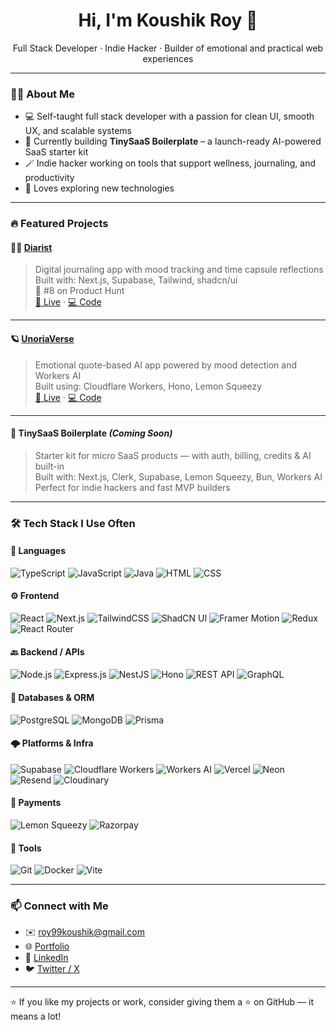 <h1 align="center">Hi, I'm Koushik Roy 👋</h1>
<p align="center">Full Stack Developer · Indie Hacker · Builder of emotional and practical web experiences</p>

---

### 👨‍💻 About Me
- 💻 Self-taught full stack developer with a passion for clean UI, smooth UX, and scalable systems
- 🧠 Currently building **TinySaaS Boilerplate** – a launch-ready AI-powered SaaS starter kit
- 🪄 Indie hacker working on tools that support wellness, journaling, and productivity
- 🧪 Loves exploring new technologies 

---

### 🔥 Featured Projects

#### 🧘‍♂️ [Diarist](https://diarist.life)
> Digital journaling app with mood tracking and time capsule reflections  
> Built with: Next.js, Supabase, Tailwind, shadcn/ui  
> 🥈 #8 on Product Hunt  
> [🔗 Live](https://diarist.life) · [💻 Code](https://github.com/Koushik1311/Diarist)

---

#### 🪐 [UnoriaVerse](https://unoriaverse.vercel.app)
> Emotional quote-based AI app powered by mood detection and Workers AI  
> Built using: Cloudflare Workers, Hono, Lemon Squeezy  
> [🔗 Live](https://unoriaverse.vercel.app) · [💻 Code](https://github.com/Koushik1311/unoria-verse)

---

#### 🧩 TinySaaS Boilerplate *(Coming Soon)*
> Starter kit for micro SaaS products — with auth, billing, credits & AI built-in  
> Built with: Next.js, Clerk, Supabase, Lemon Squeezy, Bun, Workers AI  
> Perfect for indie hackers and fast MVP builders

---

### 🛠️ Tech Stack I Use Often

#### 🧱 Languages
![TypeScript](https://img.shields.io/badge/-TypeScript-3178C6?logo=typescript&logoColor=white&style=for-the-badge)
![JavaScript](https://img.shields.io/badge/-JavaScript-F7DF1E?logo=javascript&logoColor=black&style=for-the-badge)
![Java](https://img.shields.io/badge/-Java-007396?logo=java&logoColor=white&style=for-the-badge)
![HTML](https://img.shields.io/badge/-HTML5-E34F26?logo=html5&logoColor=white&style=for-the-badge)
![CSS](https://img.shields.io/badge/-CSS3-1572B6?logo=css3&logoColor=white&style=for-the-badge)

#### ⚙️ Frontend
![React](https://img.shields.io/badge/-React-61DAFB?logo=react&logoColor=black&style=for-the-badge)
![Next.js](https://img.shields.io/badge/-Next.js-000000?logo=next.js&style=for-the-badge)
![TailwindCSS](https://img.shields.io/badge/-TailwindCSS-06B6D4?logo=tailwindcss&logoColor=white&style=for-the-badge)
![ShadCN UI](https://img.shields.io/badge/-shadcn/ui-111827?logo=vercel&logoColor=white&style=for-the-badge)
![Framer Motion](https://img.shields.io/badge/-Framer%20Motion-EF017C?logo=framer&logoColor=white&style=for-the-badge)
![Redux](https://img.shields.io/badge/-Redux-764ABC?logo=redux&logoColor=white&style=for-the-badge)
![React Router](https://img.shields.io/badge/-React%20Router-CA4245?logo=reactrouter&logoColor=white&style=for-the-badge)

#### 🔙 Backend / APIs
![Node.js](https://img.shields.io/badge/-Node.js-339933?logo=node.js&logoColor=white&style=for-the-badge)
![Express.js](https://img.shields.io/badge/-Express.js-000000?logo=express&logoColor=white&style=for-the-badge)
![NestJS](https://img.shields.io/badge/-NestJS-E0234E?logo=nestjs&logoColor=white&style=for-the-badge)
![Hono](https://img.shields.io/badge/-Hono-FF6B81?style=for-the-badge)
![REST API](https://img.shields.io/badge/-REST-005571?logo=postman&logoColor=white&style=for-the-badge)
![GraphQL](https://img.shields.io/badge/-GraphQL-E10098?logo=graphql&logoColor=white&style=for-the-badge)

#### 💾 Databases & ORM
![PostgreSQL](https://img.shields.io/badge/-PostgreSQL-336791?logo=postgresql&logoColor=white&style=for-the-badge)
![MongoDB](https://img.shields.io/badge/-MongoDB-47A248?logo=mongodb&logoColor=white&style=for-the-badge)
![Prisma](https://img.shields.io/badge/-Prisma-2D3748?logo=prisma&logoColor=white&style=for-the-badge)

#### 🌩️ Platforms & Infra
![Supabase](https://img.shields.io/badge/-Supabase-3ECF8E?logo=supabase&logoColor=white&style=for-the-badge)
![Cloudflare Workers](https://img.shields.io/badge/-Cloudflare%20Workers-F38020?logo=cloudflare&logoColor=white&style=for-the-badge)
![Workers AI](https://img.shields.io/badge/-Workers%20AI-FFA500?logo=cloudflare&logoColor=white&style=for-the-badge)
![Vercel](https://img.shields.io/badge/-Vercel-000000?logo=vercel&logoColor=white&style=for-the-badge)
![Neon](https://img.shields.io/badge/-Neon-1E1E2F?logo=postgresql&logoColor=white&style=for-the-badge)
![Resend](https://img.shields.io/badge/-Resend-ffcc00?style=for-the-badge)
![Cloudinary](https://img.shields.io/badge/-Cloudinary-3448C5?logo=cloudinary&logoColor=white&style=for-the-badge)

#### 💸 Payments
![Lemon Squeezy](https://img.shields.io/badge/-Lemon%20Squeezy-FFC83D?style=for-the-badge)
![Razorpay](https://img.shields.io/badge/-Razorpay-0C76FF?logo=razorpay&logoColor=white&style=for-the-badge)

#### 🧰 Tools
![Git](https://img.shields.io/badge/-Git-F05032?logo=git&logoColor=white&style=for-the-badge)
![Docker](https://img.shields.io/badge/-Docker-2496ED?logo=docker&logoColor=white&style=for-the-badge)
![Vite](https://img.shields.io/badge/-Vite-646CFF?logo=vite&logoColor=white&style=for-the-badge)

---

### 📫 Connect with Me
- ✉️ [roy99koushik@gmail.com](mailto:roy99koushik@gmail.com)
- 🌐 [Portfolio](https://koushik-roy.vercel.app)
- 💼 [LinkedIn](https://www.linkedin.com/in/koushik-roy-886804280/)
- 🐦 [Twitter / X](https://twitter.com/KoushikRoy75724)

---

⭐️ If you like my projects or work, consider giving them a ⭐ on GitHub — it means a lot!
